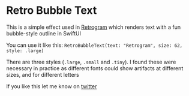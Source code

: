 #  Retro Bubble Text

This is a simple effect used in [Retrogram](https://retrogram.app) which renders text with a fun bubble-style outline in SwiftUI

You can use it like this: `RetroBubbleText(text: "Retrogram", size: 62, style: .large)`

There are three styles (`.large`, `.small` and `.tiny`). I found these were necessary in practice as different fonts could show artifacts at different sizes, and for different letters

If you like this let me know on [twitter](https://twitter.com/TwoLivesLeft)

